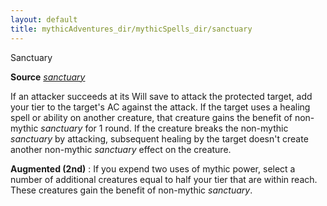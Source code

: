 ```yaml
---
layout: default
title: mythicAdventures_dir/mythicSpells_dir/sanctuary
---
```

Sanctuary

**Source** [_sanctuary_](../spells_dir/sanctuary#_sanctuary)

If an attacker succeeds at its Will save to attack the protected target, add your tier to the target's AC against the attack. If the target uses a healing spell or ability on another creature, that creature gains the benefit of non-mythic _sanctuary_ for 1 round. If the creature breaks the non-mythic _sanctuary_ by attacking, subsequent healing by the target doesn't create another non-mythic _sanctuary_ effect on the creature.

**Augmented (2nd)** : If you expend two uses of mythic power, select a number of additional creatures equal to half your tier that are within reach. These creatures gain the benefit of non-mythic _sanctuary_.

